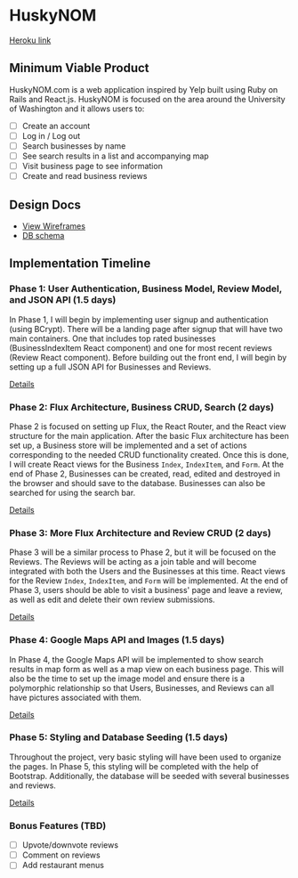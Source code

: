 # HuskyNOM

[Heroku link][heroku]

[heroku]: http://www.huskynom.herokuapp.com

## Minimum Viable Product

HuskyNOM.com is a web application inspired by Yelp built using Ruby on Rails
and React.js. HuskyNOM is focused on the area around the University of
Washington and it allows users to:

<!-- This is a Markdown checklist. Use it to keep track of your progress! -->

- [ ] Create an account
- [ ] Log in / Log out
- [ ] Search businesses by name
- [ ] See search results in a list and accompanying map
- [ ] Visit business page to see information
- [ ] Create and read business reviews

## Design Docs
* [View Wireframes][view]
* [DB schema][schema]

[view]: ./docs/views.md
[schema]: ./docs/schema.md

## Implementation Timeline

### Phase 1: User Authentication, Business Model, Review Model, and JSON API (1.5 days)

In Phase 1, I will begin by implementing user signup and authentication (using
BCrypt). There will be a landing page after signup that will have two main
containers. One that includes top rated businesses (BusinessIndexItem React component)
and one for most recent reviews (Review React component). Before building out the
front end, I will begin by setting up a full JSON API for Businesses and Reviews.

[Details][phase-one]

### Phase 2: Flux Architecture, Business CRUD, Search (2 days)

Phase 2 is focused on setting up Flux, the React Router, and the React view
structure for the main application. After the basic Flux architecture has been
set up, a Business store will be implemented and a set of actions
corresponding to the needed CRUD functionality created. Once this is done, I
will create React views for the Business `Index`, `IndexItem`, and `Form`.
At the end of Phase 2, Businesses can be created, read, edited and destroyed in
the browser and should save to the database. Businesses can also be searched for
using the search bar.

[Details][phase-two]

### Phase 3: More Flux Architecture and Review CRUD (2 days)

Phase 3 will be a similar process to Phase 2, but it will be focused on the Reviews.
The Reviews will be acting as a join table and will become integrated
with both the Users and the Businesses at this time. React views for the Review
`Index`, `IndexItem`, and `Form` will be implemented. At the end of Phase 3,
users should be able to visit a business' page and leave a review, as well as
edit and delete their own review submissions.

[Details][phase-three]

### Phase 4: Google Maps API and Images (1.5 days)

In Phase 4, the Google Maps API will be implemented to show search results in
map form as well as a map view on each business page. This will also be the
time to set up the image model and ensure there is a polymorphic relationship
so that Users, Businesses, and Reviews can all have pictures associated with them.

[Details][phase-four]

### Phase 5: Styling and Database Seeding (1.5 days)

Throughout the project, very basic styling will have been used to organize the
pages. In Phase 5, this styling will be completed with the help of Bootstrap.
Additionally, the database will be seeded with several businesses and reviews.

[Details][phase-five]

### Bonus Features (TBD)
- [ ] Upvote/downvote reviews
- [ ] Comment on reviews
- [ ] Add restaurant menus

[phase-one]: ./docs/phases/phase1.md
[phase-two]: ./docs/phases/phase2.md
[phase-three]: ./docs/phases/phase3.md
[phase-four]: ./docs/phases/phase4.md
[phase-five]: ./docs/phases/phase5.md
